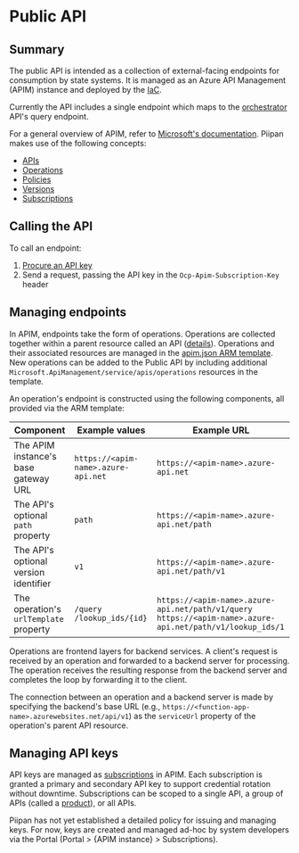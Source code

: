 # Public API

## Summary

The public API is intended as a collection of external-facing endpoints for consumption by state systems. It is managed as an Azure API Management (APIM) instance and deployed by the [IaC](../../docs/iac.md).

Currently the API includes a single endpoint which maps to the [orchestrator](orchestrator-match.md) API's query endpoint.

For a general overview of APIM, refer to [Microsoft's documentation](https://docs.microsoft.com/en-us/azure/api-management/). Piipan makes use of the following concepts:

- [APIs](https://docs.microsoft.com/en-us/azure/api-management/api-management-key-concepts#-apis-and-operations)
- [Operations](https://docs.microsoft.com/en-us/azure/api-management/api-management-key-concepts#-apis-and-operations)
- [Policies](https://docs.microsoft.com/en-us/azure/api-management/api-management-howto-policies)
- [Versions](https://docs.microsoft.com/en-us/azure/api-management/api-management-versions)
- [Subscriptions](https://docs.microsoft.com/en-us/azure/api-management/api-management-subscriptions)

## Calling the API

To call an endpoint:

1. [Procure an API key](#managing-api-keys)
1. Send a request, passing the API key in the `Ocp-Apim-Subscription-Key` header

## Managing endpoints

In APIM, endpoints take the form of operations. Operations are collected together within a parent resource called an API ([details](https://docs.microsoft.com/en-us/azure/api-management/api-management-key-concepts#-apis-and-operations)). Operations and their associated resources are managed in the [apim.json ARM template](../../iac/arm-templates/apim.json). New operations can be added to the Public API by including additional `Microsoft.ApiManagement/service/apis/operations` resources in the template.

An operation's endpoint is constructed using the following components, all provided via the ARM template:

| Component | Example values | Example URL |
|---|---|---|
| The APIM instance's base gateway URL | `https://<apim-name>.azure-api.net` | `https://<apim-name>.azure-api.net` |
| The API's optional `path` property | `path` | `https://<apim-name>.azure-api.net/path` |
| The API's optional version identifier | `v1` | `https://<apim-name>.azure-api.net/path/v1` |
| The operation's `urlTemplate` property | `/query` <br> `/lookup_ids/{id}` | `https://<apim-name>.azure-api.net/path/v1/query` <br> `https://<apim-name>.azure-api.net/path/v1/lookup_ids/1` |

Operations are frontend layers for backend services. A client's request is received by an operation and forwarded to a backend server for processing. The operation receives the resulting response from the backend server and completes the loop by forwarding it to the client.

The connection between an operation and a backend server is made by specifying the backend's base URL (e.g., `https://<function-app-name>.azurewebsites.net/api/v1`) as the `serviceUrl` property of the operation's parent API resource. 

## Managing API keys

API keys are managed as [subscriptions](https://docs.microsoft.com/en-us/azure/api-management/api-management-subscriptions) in APIM. Each subscription is granted a primary and secondary API key to support credential rotation without downtime. Subscriptions can be scoped to a single API, a group of APIs (called a [product](https://docs.microsoft.com/en-us/azure/api-management/api-management-key-concepts#--products)), or all APIs.

Piipan has not yet established a detailed policy for issuing and managing keys. For now, keys are created and managed ad-hoc by system developers via the Portal (Portal > {APIM instance} > Subscriptions).
